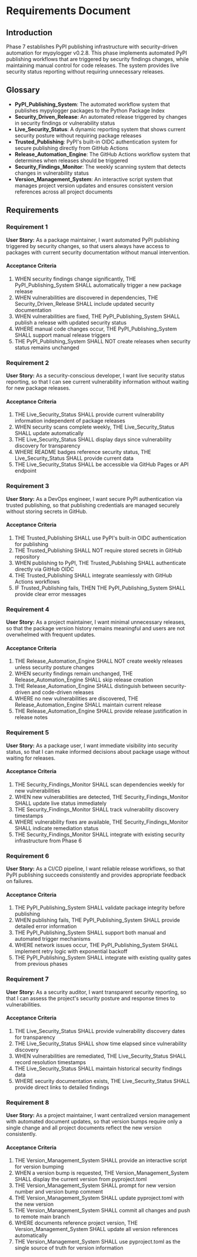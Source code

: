 # Requirements Document

## Introduction

Phase 7 establishes PyPI publishing infrastructure with security-driven automation for mypylogger v0.2.8. This phase implements automated PyPI publishing workflows that are triggered by security findings changes, while maintaining manual control for code releases. The system provides live security status reporting without requiring unnecessary releases.

## Glossary

- **PyPI_Publishing_System**: The automated workflow system that publishes mypylogger packages to the Python Package Index
- **Security_Driven_Release**: An automated release triggered by changes in security findings or vulnerability status
- **Live_Security_Status**: A dynamic reporting system that shows current security posture without requiring package releases
- **Trusted_Publishing**: PyPI's built-in OIDC authentication system for secure publishing directly from GitHub Actions
- **Release_Automation_Engine**: The GitHub Actions workflow system that determines when releases should be triggered
- **Security_Findings_Monitor**: The weekly scanning system that detects changes in vulnerability status
- **Version_Management_System**: An interactive script system that manages project version updates and ensures consistent version references across all project documents

## Requirements

### Requirement 1

**User Story:** As a package maintainer, I want automated PyPI publishing triggered by security changes, so that users always have access to packages with current security documentation without manual intervention.

#### Acceptance Criteria

1. WHEN security findings change significantly, THE PyPI_Publishing_System SHALL automatically trigger a new package release
2. WHEN vulnerabilities are discovered in dependencies, THE Security_Driven_Release SHALL include updated security documentation
3. WHEN vulnerabilities are fixed, THE PyPI_Publishing_System SHALL publish a release with updated security status
4. WHERE manual code changes occur, THE PyPI_Publishing_System SHALL support manual release triggers
5. THE PyPI_Publishing_System SHALL NOT create releases when security status remains unchanged

### Requirement 2

**User Story:** As a security-conscious developer, I want live security status reporting, so that I can see current vulnerability information without waiting for new package releases.

#### Acceptance Criteria

1. THE Live_Security_Status SHALL provide current vulnerability information independent of package releases
2. WHEN security scans complete weekly, THE Live_Security_Status SHALL update automatically
3. THE Live_Security_Status SHALL display days since vulnerability discovery for transparency
4. WHERE README badges reference security status, THE Live_Security_Status SHALL provide current data
5. THE Live_Security_Status SHALL be accessible via GitHub Pages or API endpoint

### Requirement 3

**User Story:** As a DevOps engineer, I want secure PyPI authentication via trusted publishing, so that publishing credentials are managed securely without storing secrets in GitHub.

#### Acceptance Criteria

1. THE Trusted_Publishing SHALL use PyPI's built-in OIDC authentication for publishing
2. THE Trusted_Publishing SHALL NOT require stored secrets in GitHub repository
3. WHEN publishing to PyPI, THE Trusted_Publishing SHALL authenticate directly via GitHub OIDC
4. THE Trusted_Publishing SHALL integrate seamlessly with GitHub Actions workflows
5. IF Trusted_Publishing fails, THEN THE PyPI_Publishing_System SHALL provide clear error messages

### Requirement 4

**User Story:** As a project maintainer, I want minimal unnecessary releases, so that the package version history remains meaningful and users are not overwhelmed with frequent updates.

#### Acceptance Criteria

1. THE Release_Automation_Engine SHALL NOT create weekly releases unless security posture changes
2. WHEN security findings remain unchanged, THE Release_Automation_Engine SHALL skip release creation
3. THE Release_Automation_Engine SHALL distinguish between security-driven and code-driven releases
4. WHERE no new vulnerabilities are discovered, THE Release_Automation_Engine SHALL maintain current release
5. THE Release_Automation_Engine SHALL provide release justification in release notes

### Requirement 5

**User Story:** As a package user, I want immediate visibility into security status, so that I can make informed decisions about package usage without waiting for releases.

#### Acceptance Criteria

1. THE Security_Findings_Monitor SHALL scan dependencies weekly for new vulnerabilities
2. WHEN new vulnerabilities are detected, THE Security_Findings_Monitor SHALL update live status immediately
3. THE Security_Findings_Monitor SHALL track vulnerability discovery timestamps
4. WHERE vulnerability fixes are available, THE Security_Findings_Monitor SHALL indicate remediation status
5. THE Security_Findings_Monitor SHALL integrate with existing security infrastructure from Phase 6

### Requirement 6

**User Story:** As a CI/CD pipeline, I want reliable release workflows, so that PyPI publishing succeeds consistently and provides appropriate feedback on failures.

#### Acceptance Criteria

1. THE PyPI_Publishing_System SHALL validate package integrity before publishing
2. WHEN publishing fails, THE PyPI_Publishing_System SHALL provide detailed error information
3. THE PyPI_Publishing_System SHALL support both manual and automated trigger mechanisms
4. WHERE network issues occur, THE PyPI_Publishing_System SHALL implement retry logic with exponential backoff
5. THE PyPI_Publishing_System SHALL integrate with existing quality gates from previous phases

### Requirement 7

**User Story:** As a security auditor, I want transparent security reporting, so that I can assess the project's security posture and response times to vulnerabilities.

#### Acceptance Criteria

1. THE Live_Security_Status SHALL provide vulnerability discovery dates for transparency
2. THE Live_Security_Status SHALL show time elapsed since vulnerability discovery
3. WHEN vulnerabilities are remediated, THE Live_Security_Status SHALL record resolution timestamps
4. THE Live_Security_Status SHALL maintain historical security findings data
5. WHERE security documentation exists, THE Live_Security_Status SHALL provide direct links to detailed findings

### Requirement 8

**User Story:** As a project maintainer, I want centralized version management with automated document updates, so that version bumps require only a single change and all project documents reflect the new version consistently.

#### Acceptance Criteria

1. THE Version_Management_System SHALL provide an interactive script for version bumping
2. WHEN a version bump is requested, THE Version_Management_System SHALL display the current version from pyproject.toml
3. THE Version_Management_System SHALL prompt for new version number and version bump comment
4. THE Version_Management_System SHALL update pyproject.toml with the new version
5. THE Version_Management_System SHALL commit all changes and push to remote main branch
6. WHERE documents reference project version, THE Version_Management_System SHALL update all version references automatically
7. THE Version_Management_System SHALL use pyproject.toml as the single source of truth for version information